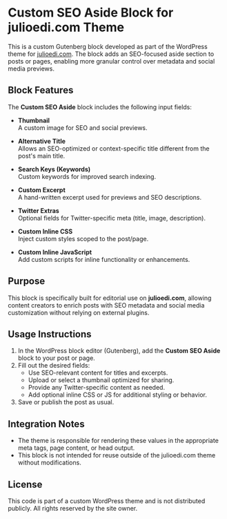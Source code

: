 # Custom SEO Aside Block for julioedi.com Theme

This is a custom Gutenberg block developed as part of the WordPress theme for [julioedi.com](https://julioedi.com). The block adds an SEO-focused aside section to posts or pages, enabling more granular control over metadata and social media previews.

## Block Features

The **Custom SEO Aside** block includes the following input fields:

- **Thumbnail**  
  A custom image for SEO and social previews.

- **Alternative Title**  
  Allows an SEO-optimized or context-specific title different from the post's main title.

- **Search Keys (Keywords)**  
  Custom keywords for improved search indexing.

- **Custom Excerpt**  
  A hand-written excerpt used for previews and SEO descriptions.

- **Twitter Extras**  
  Optional fields for Twitter-specific meta (title, image, description).

- **Custom Inline CSS**  
  Inject custom styles scoped to the post/page.

- **Custom Inline JavaScript**  
  Add custom scripts for inline functionality or enhancements.

## Purpose

This block is specifically built for editorial use on **julioedi.com**, allowing content creators to enrich posts with SEO metadata and social media customization without relying on external plugins.

## Usage Instructions

1. In the WordPress block editor (Gutenberg), add the **Custom SEO Aside** block to your post or page.
2. Fill out the desired fields:
   - Use SEO-relevant content for titles and excerpts.
   - Upload or select a thumbnail optimized for sharing.
   - Provide any Twitter-specific content as needed.
   - Add optional inline CSS or JS for additional styling or behavior.
3. Save or publish the post as usual.

## Integration Notes

- The theme is responsible for rendering these values in the appropriate meta tags, page content, or head output.
- This block is not intended for reuse outside of the julioedi.com theme without modifications.

## License

This code is part of a custom WordPress theme and is not distributed publicly. All rights reserved by the site owner.
